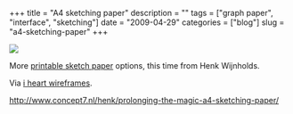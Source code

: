 +++
title = "A4 sketching paper"
description = ""
tags = ["graph paper", "interface", "sketching"]
date = "2009-04-29"
categories = ["blog"]
slug = "a4-sketching-paper"
+++



  <div class="notebook-screenshot"><a href="http://www.concept7.nl/henk/prolonging-the-magic-a4-sketching-paper/"><img src="//media.konigi.com/bluga/wt49f864c0a934a.jpg"/></a></div><p>More <a href="http://www.concept7.nl/henk/prolonging-the-magic-a4-sketching-paper/">printable sketch paper</a> options, this time from Henk Wijnholds.</p>
<p>Via <a href="http://wireframes.tumblr.com/post/101255950/concept7-a4-sketching-paper-via-lilit">i heart wireframes</a>.</p>
    
  <a href="http://www.concept7.nl/henk/prolonging-the-magic-a4-sketching-paper/">http://www.concept7.nl/henk/prolonging-the-magic-a4-sketching-paper/</a>
